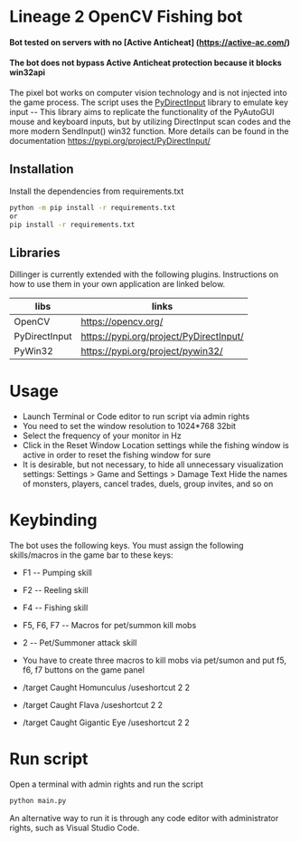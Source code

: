 # Lineage 2 OpenCV Fishing bot
#### Bot tested on servers with no [Active Anticheat] (https://active-ac.com/)
#### The bot does not bypass Active Anticheat protection because it blocks win32api
The pixel bot works on computer vision technology and is not injected into the game process.
The script uses the [PyDirectInput](https://pypi.org/project/PyDirectInput/) library to emulate key input -- This library aims to replicate the functionality of the PyAutoGUI mouse and keyboard inputs, but by utilizing DirectInput scan codes and the more modern SendInput() win32 function.
More details can be found in the documentation https://pypi.org/project/PyDirectInput/

## Installation
Install the dependencies from requirements.txt

```sh
python -m pip install -r requirements.txt
or
pip install -r requirements.txt
```

## Libraries

Dillinger is currently extended with the following plugins.
Instructions on how to use them in your own application are linked below.

| libs | links |
| ------ | ------ |
| OpenCV | https://opencv.org/ |
| PyDirectInput | https://pypi.org/project/PyDirectInput/ |
| PyWin32 |https://pypi.org/project/pywin32/ |

# Usage

- Launch Terminal or Code editor to run script via admin rights
- You need to set the window resolution to 1024*768 32bit
- Select the frequency of your monitor in Hz
- Click in the Reset Window Location settings while the fishing window is active in order to reset the fishing window for sure
- It is desirable, but not necessary, to hide all unnecessary visualization settings: 
Settings > Game and Settings > Damage Text
Hide the names of monsters, players, cancel trades, duels, group invites, and so on

# Keybinding
The bot uses the following keys. You must assign the following skills/macros in the game bar to these keys:
- F1 -- Pumping skill
- F2 -- Reeling skill
- F4 -- Fishing skill
- F5, F6, F7 -- Macros for pet/summon kill mobs
- 2 -- Pet/Summoner attack skill

- You have to create three macros to kill mobs via pet/sumon and put f5, f6, f7 buttons on the game panel
- /target Caught Homunculus
/useshortcut 2 2
- /target Caught Flava
/useshortcut 2 2
- /target Caught Gigantic Eye
/useshortcut 2 2

# Run script
Open a terminal with admin rights and run the script
```sh
python main.py
```
An alternative way to run it is through any code editor with administrator rights, such as Visual Studio Code.
